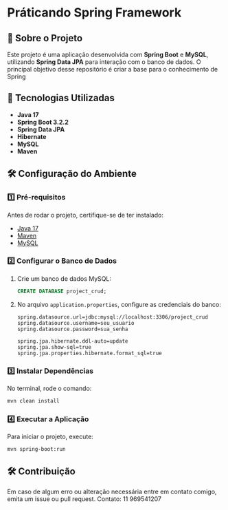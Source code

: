 # Práticando Spring Framework

## 📌 Sobre o Projeto
Este projeto é uma aplicação desenvolvida com **Spring Boot** e **MySQL**, utilizando **Spring Data JPA** para interação com o banco de dados. O principal objetivo desse repositório é criar a base para o conhecimento de Spring

## 🚀 Tecnologias Utilizadas
- **Java 17**
- **Spring Boot 3.2.2**
- **Spring Data JPA**
- **Hibernate**
- **MySQL**
- **Maven**

## 🛠 Configuração do Ambiente
### **1️⃣ Pré-requisitos**
Antes de rodar o projeto, certifique-se de ter instalado:
- [Java 17](https://www.oracle.com/java/technologies/javase/jdk17-archive-downloads.html)
- [Maven](https://maven.apache.org/download.cgi)
- [MySQL](https://dev.mysql.com/downloads/)

### **2️⃣ Configurar o Banco de Dados**
1. Crie um banco de dados MySQL:
   ```sql
   CREATE DATABASE project_crud;
   ```
2. No arquivo `application.properties`, configure as credenciais do banco:
   ```properties
   spring.datasource.url=jdbc:mysql://localhost:3306/project_crud
   spring.datasource.username=seu_usuario
   spring.datasource.password=sua_senha
   
   spring.jpa.hibernate.ddl-auto=update
   spring.jpa.show-sql=true
   spring.jpa.properties.hibernate.format_sql=true
   ```

### **3️⃣ Instalar Dependências**
No terminal, rode o comando:
```sh
mvn clean install
```

### **4️⃣ Executar a Aplicação**
Para iniciar o projeto, execute:
```sh
mvn spring-boot:run
```

## 🛠 Contribuição
Em caso de algum erro ou alteração necessária entre em contato comigo, emita um issue ou pull request.
Contato: 11 969541207

